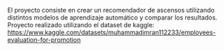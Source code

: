 El proyecto consiste en crear un recomendador de ascensos utilizando distintos modelos de aprendizaje automático y comparar los resultados.
Proyecto realizado utilizando el dataset de kaggle: https://www.kaggle.com/datasets/muhammadimran112233/employees-evaluation-for-promotion
